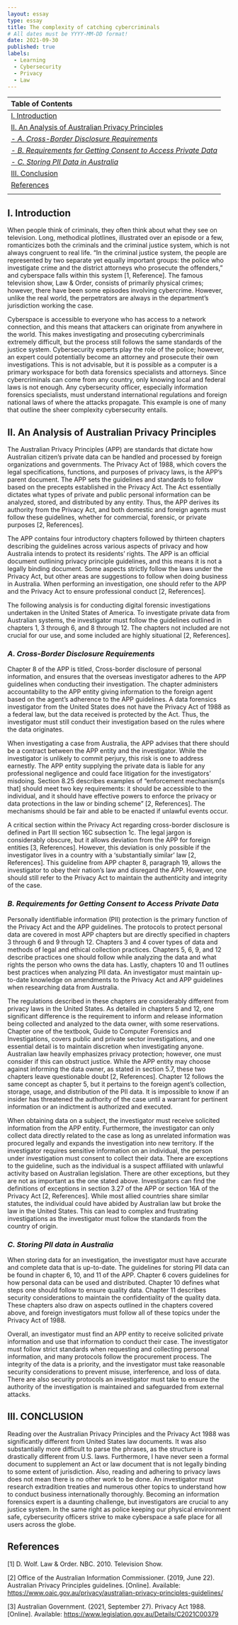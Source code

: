 ```yaml
---
layout: essay
type: essay
title: The complexity of catching cybercriminals
# All dates must be YYYY-MM-DD format!
date: 2021-09-30
published: true
labels:
  - Learning
  - Cybersecurity
  - Privacy
  - Law
---
```


| Table of Contents |
| :--- |
| <a href="#i-introduction" rel="noopener noreferrence">I. Introduction</a> |
| <a href="#ii-an-analysis-of-australian-privacy-principles" rel="noopener noreferrence">II. An Analysis of Australian Privacy Principles</a> |
| <a href="#a-cross-border-disclosure-requirements" rel="noopener noreferrence">*- A. Cross-Border Disclosure Requirements*</a> |
| <a href="#b-requirements-for-getting-consent-to-access-private-data" rel="noopener noreferrence">*- B. Requirements for Getting Consent to Access Private Data*</a> |
| <a href="#c-storing-pii-data-in-australia" rel="noopener noreferrence">*- C. Storing PII Data in Australia*</a> |
| <a href="#iii-conclusion" rel="noopener noreferrence">III. Conclusion</a> |
| <a href="#references" rel="noopener noreferrence">References</a> |
|  |

## I. Introduction

When people think of criminals, they often think about what they see on television. Long, methodical plotlines, illustrated over an episode or a few, romanticizes both the criminals and the criminal justice system, which is not always congruent to real life. “In the criminal justice system, the people are represented by two separate yet equally important groups: the police who investigate crime and the district attorneys who prosecute the offenders,” and cyberspace falls within this system [1, Reference]. The famous television show, Law & Order, consists of primarily physical crimes; however, there have been some episodes involving cybercrime. However, unlike the real world, the perpetrators are always in the department’s jurisdiction working the case.
  
Cyberspace is accessible to everyone who has access to a network connection, and this means that attackers can originate from anywhere in the world. This makes investigating and prosecuting cybercriminals extremely difficult, but the process still follows the same standards of the justice system. Cybersecurity experts play the role of the police; however, an expert could potentially become an attorney and prosecute their own investigations. This is not advisable, but it is possible as a computer is a primary workspace for both data forensics specialists and attorneys. Since cybercriminals can come from any country, only knowing local and federal laws is not enough. Any cybersecurity officer, especially information forensics specialists, must understand international regulations and foreign national laws of where the attacks propagate. This example is one of many that outline the sheer complexity cybersecurity entails.

## II. An Analysis of Australian Privacy Principles

The Australian Privacy Principles (APP) are standards that dictate how Australian citizen’s private data can be handled and processed by foreign organizations and governments. The Privacy Act of 1988, which covers the legal specifications, functions, and purposes of privacy laws, is the APP’s parent document. The APP sets the guidelines and standards to follow based on the precepts established in the Privacy Act. The Act essentially dictates what types of private and public personal information can be analyzed, stored, and distributed by any entity. Thus, the APP derives its authority from the Privacy Act, and both domestic and foreign agents must follow these guidelines, whether for commercial, forensic, or private purposes [2, References].

The APP contains four introductory chapters followed by thirteen chapters describing the guidelines across various aspects of privacy and how Australia intends to protect its residents’ rights. The APP is an official document outlining privacy principle guidelines, and this means it is not a legally binding document. Some aspects strictly follow the laws under the Privacy Act, but other areas are suggestions to follow when doing business in Australia. When performing an investigation, one should refer to the APP and the Privacy Act to ensure professional conduct [2, References].

The following analysis is for conducting digital forensic investigations undertaken in the United States of America. To investigate private data from Australian systems, the investigator must follow the guidelines outlined in chapters 1, 3 through 6, and 8 through 12. The chapters not included are not crucial for our use, and some included are highly situational [2, References].

### *A. Cross-Border Disclosure Requirements*

Chapter 8 of the APP is titled, Cross-border disclosure of personal information, and ensures that the overseas investigator adheres to the APP guidelines when conducting their investigation. The chapter administers accountability to the APP entity giving information to the foreign agent based on the agent’s adherence to the APP guidelines. A data forensics investigator from the United States does not have the Privacy Act of 1988 as a federal law, but the data received is protected by the Act. Thus, the investigator must still conduct their investigation based on the rules where the data originates. 

When investigating a case from Australia, the APP advises that there should be a contract between the APP entity and the investigator. While the investigator is unlikely to commit perjury, this risk is one to address earnestly. The APP entity supplying the private data is liable for any professional negligence and could face litigation for the investigators’ misdoing. Section 8.25 describes examples of “enforcement mechanism[s that] should meet two key requirements: it should be accessible to the individual, and it should have effective powers to enforce the privacy or data protections in the law or binding scheme” [2, References]. The mechanisms should be fair and able to be enacted if unlawful events occur. 

A critical section within the Privacy Act regarding cross-border disclosure is defined in Part III section 16C subsection 1c. The legal jargon is considerably obscure, but it allows deviation from the APP for foreign entities [3, References]. However, this deviation is only possible if the investigator lives in a country with a ‘substantially similar’ law [2, References]. This guideline from APP chapter 8, paragraph 19, allows the investigator to obey their nation’s law and disregard the APP. However, one should still refer to the Privacy Act to maintain the authenticity and integrity of the case.

### *B. Requirements for Getting Consent to Access Private Data*

Personally identifiable information (PII) protection is the primary function of the Privacy Act and the APP guidelines. The protocols to protect personal data are covered in most APP chapters but are directly specified in chapters 3 through 6 and 9 through 12. Chapters 3 and 4 cover types of data and methods of legal and ethical collection practices. Chapters 5, 6, 9, and 12 describe practices one should follow while analyzing the data and what rights the person who owns the data has. Lastly, chapters 10 and 11 outlines best practices when analyzing PII data. An investigator must maintain up-to-date knowledge on amendments to the Privacy Act and APP guidelines when researching data from Australia.

The regulations described in these chapters are considerably different from privacy laws in the United States. As detailed in chapters 5 and 12, one significant difference is the requirement to inform and release information being collected and analyzed to the data owner, with some reservations. Chapter one of the textbook, Guide to Computer Forensics and Investigations, covers public and private sector investigations, and one essential detail is to maintain discretion when investigating anyone. Australian law heavily emphasizes privacy protection; however, one must consider if this can obstruct justice. While the APP entity may choose against informing the data owner, as stated in section 5.7, these two chapters leave questionable doubt [2, References]. Chapter 12 follows the same concept as chapter 5, but it pertains to the foreign agent’s collection, storage, usage, and distribution of the PII data. It is impossible to know if an insider has threatened the authority of the case until a warrant for pertinent information or an indictment is authorized and executed.

When obtaining data on a subject, the investigator must receive solicited information from the APP entity. Furthermore, the investigator can only collect data directly related to the case as long as unrelated information was procured legally and expands the investigation into new territory. If the investigator requires sensitive information on an individual, the person under investigation must consent to collect their data. There are exceptions to the guideline, such as the individual is a suspect affiliated with unlawful activity based on Australian legislation. There are other exceptions, but they are not as important as the one stated above. Investigators can find the definitions of exceptions in section 3.27 of the APP or section 16A of the Privacy Act [2, References]. While most allied countries share similar statutes, the individual could have abided by Australian law but broke the law in the United States. This can lead to complex and frustrating investigations as the investigator must follow the standards from the country of origin.

### *C. Storing PII data in Australia*

When storing data for an investigation, the investigator must have accurate and complete data that is up-to-date. The guidelines for storing PII data can be found in chapter 6, 10, and 11 of the APP. Chapter 6 covers guidelines for how personal data can be used and distributed. Chapter 10 defines what steps one should follow to ensure quality data. Chapter 11 describes security considerations to maintain the confidentiality of the quality data. These chapters also draw on aspects outlined in the chapters covered above, and foreign investigators must follow all of these topics under the Privacy Act of 1988.

Overall, an investigator must find an APP entity to receive solicited private information and use that information to conduct their case. The investigator must follow strict standards when requesting and collecting personal information, and many protocols follow the procurement process. The integrity of the data is a priority, and the investigator must take reasonable security considerations to prevent misuse, interference, and loss of data. There are also security protocols an investigator must take to ensure the authority of the investigation is maintained and safeguarded from external attacks.

## III. CONCLUSION

Reading over the Australian Privacy Principles and the Privacy Act 1988 was significantly different from United States law documents. It was also substantially more difficult to parse the phrases, as the structure is drastically different from U.S. laws. Furthermore, I have never seen a formal document to supplement an Act or law document that is not legally binding to some extent of jurisdiction. Also, reading and adhering to privacy laws does not mean there is no other work to be done. An investigator must research extradition treaties and numerous other topics to understand how to conduct business internationally thoroughly. Becoming an information forensics expert is a daunting challenge, but investigators are crucial to any justice system. In the same right as police keeping our physical environment safe, cybersecurity officers strive to make cyberspace a safe place for all users across the globe.

## References

[1] D. Wolf. Law & Order. NBC. 2010. Television Show.

[2] Office of the Australian Information Commissioner. (2019, June 22). Australian Privacy Principles guidelines. [Online]. Available: https://www.oaic.gov.au/privacy/australian-privacy-principles-guidelines/

[3] Australian Government. (2021, September 27). Privacy Act 1988. [Online]. Available: https://www.legislation.gov.au/Details/C2021C00379
